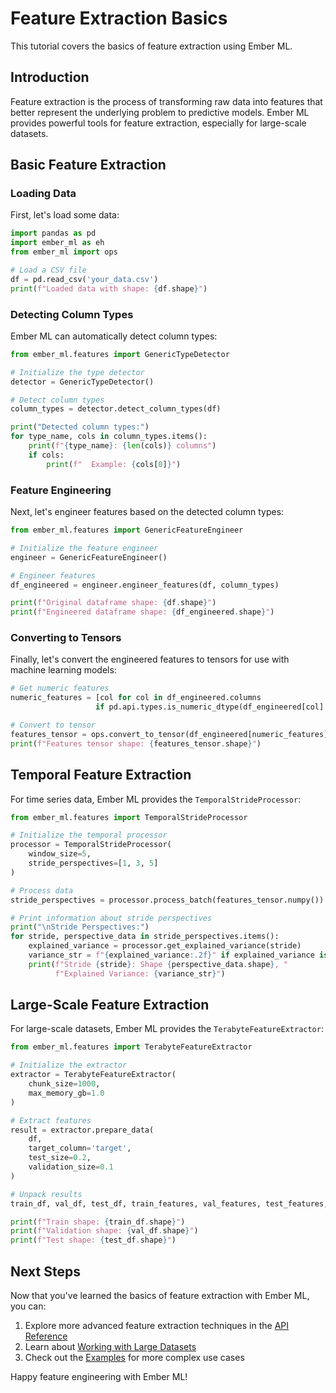# Feature Extraction Basics

This tutorial covers the basics of feature extraction using Ember ML.

## Introduction

Feature extraction is the process of transforming raw data into features that better represent the underlying problem to predictive models. Ember ML provides powerful tools for feature extraction, especially for large-scale datasets.

## Basic Feature Extraction

### Loading Data

First, let's load some data:

```python
import pandas as pd
import ember_ml as eh
from ember_ml import ops

# Load a CSV file
df = pd.read_csv('your_data.csv')
print(f"Loaded data with shape: {df.shape}")
```

### Detecting Column Types

Ember ML can automatically detect column types:

```python
from ember_ml.features import GenericTypeDetector

# Initialize the type detector
detector = GenericTypeDetector()

# Detect column types
column_types = detector.detect_column_types(df)

print("Detected column types:")
for type_name, cols in column_types.items():
    print(f"{type_name}: {len(cols)} columns")
    if cols:
        print(f"  Example: {cols[0]}")
```

### Feature Engineering

Next, let's engineer features based on the detected column types:

```python
from ember_ml.features import GenericFeatureEngineer

# Initialize the feature engineer
engineer = GenericFeatureEngineer()

# Engineer features
df_engineered = engineer.engineer_features(df, column_types)

print(f"Original dataframe shape: {df.shape}")
print(f"Engineered dataframe shape: {df_engineered.shape}")
```

### Converting to Tensors

Finally, let's convert the engineered features to tensors for use with machine learning models:

```python
# Get numeric features
numeric_features = [col for col in df_engineered.columns
                   if pd.api.types.is_numeric_dtype(df_engineered[col].dtype)]

# Convert to tensor
features_tensor = ops.convert_to_tensor(df_engineered[numeric_features].values)
print(f"Features tensor shape: {features_tensor.shape}")
```

## Temporal Feature Extraction

For time series data, Ember ML provides the `TemporalStrideProcessor`:

```python
from ember_ml.features import TemporalStrideProcessor

# Initialize the temporal processor
processor = TemporalStrideProcessor(
    window_size=5,
    stride_perspectives=[1, 3, 5]
)

# Process data
stride_perspectives = processor.process_batch(features_tensor.numpy())

# Print information about stride perspectives
print("\nStride Perspectives:")
for stride, perspective_data in stride_perspectives.items():
    explained_variance = processor.get_explained_variance(stride)
    variance_str = f"{explained_variance:.2f}" if explained_variance is not None else "N/A"
    print(f"Stride {stride}: Shape {perspective_data.shape}, "
          f"Explained Variance: {variance_str}")
```

## Large-Scale Feature Extraction

For large-scale datasets, Ember ML provides the `TerabyteFeatureExtractor`:

```python
from ember_ml.features import TerabyteFeatureExtractor

# Initialize the extractor
extractor = TerabyteFeatureExtractor(
    chunk_size=1000,
    max_memory_gb=1.0
)

# Extract features
result = extractor.prepare_data(
    df,
    target_column='target',
    test_size=0.2,
    validation_size=0.1
)

# Unpack results
train_df, val_df, test_df, train_features, val_features, test_features, scaler, imputer = result

print(f"Train shape: {train_df.shape}")
print(f"Validation shape: {val_df.shape}")
print(f"Test shape: {test_df.shape}")
```

## Next Steps

Now that you've learned the basics of feature extraction with Ember ML, you can:

1. Explore more advanced feature extraction techniques in the [API Reference](../api/index.md)
2. Learn about [Working with Large Datasets](large_datasets.md)
3. Check out the [Examples](../examples/index.md) for more complex use cases

Happy feature engineering with Ember ML!